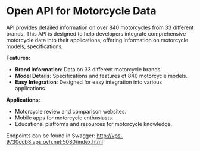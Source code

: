 # Open API for Motorcycle Data


API provides detailed information on over 840 motorcycles from 33 different brands. This API is designed to help developers integrate comprehensive motorcycle data into their applications, offering information on motorcycle models, specifications,

**Features:**
- **Brand Information**: Data on 33 different motorcycle brands.
- **Model Details**: Specifications and features of 840 motorcycle models.
- **Easy Integration**: Designed for easy integration into various applications.

**Applications:**
- Motorcycle review and comparison websites.
- Mobile apps for motorcycle enthusiasts.
- Educational platforms and resources for motorcycle knowledge.


Endpoints can be found in Swagger:
http://vps-9730ccb8.vps.ovh.net:5080/index.html
